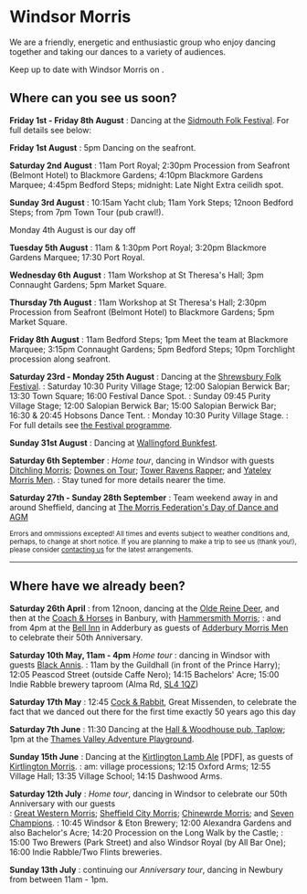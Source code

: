 
Windsor Morris
==============

<landscape-photo src="/img/IMG_7201.jpg" alt="Dancers dancing" />

We are a friendly, energetic and enthusiastic group who enjoy dancing together and taking our dances to a variety of audiences. 

Keep up to date with Windsor Morris on <social-media>.

Where can you see us soon?
--------------------------

**Friday 1st - Friday 8th August**
: Dancing at the [Sidmouth Folk Festival](https://sidmouthfolkfestival.co.uk/). For full details see below:

**Friday 1st August**
: 5pm Dancing on the seafront.

**Saturday 2nd August**
: 11am Port Royal; 2:30pm Procession from Seafront (Belmont Hotel) to Blackmore Gardens; 4:10pm Blackmore Gardens Marquee; 4:45pm Bedford Steps; midnight: Late Night Extra ceilidh spot.

**Sunday 3rd August**
: 10:15am Yacht club; 11am York Steps; 12noon Bedford Steps; from 7pm Town Tour (pub crawl!).

Monday 4th August is our day off

**Tuesday 5th August**
: 11am & 1:30pm Port Royal; 3:20pm Blackmore Gardens Marquee; 17:30 Port Royal.

**Wednesday 6th August**
: 11am Workshop at St Theresa's Hall; 3pm Connaught Gardens; 5pm Market Square.

**Thursday 7th August**
: 11am Workshop at St Theresa's Hall; 2:30pm Procession from Seafront (Belmont Hotel) to Blackmore Gardens; 5pm Market Square.

**Friday 8th August**
: 11am Bedford Steps; 1pm Meet the team at Blackmore Marquee; 3:15pm Connaught Gardens; 5pm Bedford Steps; 10pm Torchlight procession along seafront.

**Saturday 23rd - Monday 25th August**
: Dancing at the [Shrewsbury Folk Festival](https://shrewsburyfolkfestival.co.uk/). 
: Saturday 10:30 Purity Village Stage; 12:00 Salopian Berwick Bar; 13:30 Town Square; 16:00 Festival Dance Spot.
: Sunday 09:45 Purity Village Stage; 12:00 Salopian Berwick Bar; 15:00 Salopian Berwick Bar; 16:30 & 20:45 Hobsons Dance Tent.
: Monday 10:30 Purity Village Stage.
: For full details see [the Festival programme](https://shrewsburyfolkfestival.co.uk/line-up/morrisanddancesides/).

**Sunday 31st August**
: Dancing at [Wallingford Bunkfest](http://www.bunkfest.co.uk/).

**Saturday 6th September**
: _Home tour_, dancing in Windsor with guests [Ditchling Morris](https://www.ditchlingmorris.org/); [Downes on Tour](https://www.google.com/search?q=%23downesontourmorris); [Tower Ravens Rapper](https://www.towerravens.org.uk/); and [Yateley Morris Men](https://yateleymorrismen.org.uk/).
: Stay tuned for more details nearer the time.

**Saturday 27th - Sunday 28th September**
: Team weekend away in and around Sheffield, dancing at [The Morris Federation's Day of Dance and AGM](https://www.morrisfed.org.uk/event/morris-federation-day-of-dance-and-agm-2025/)

<small>Errors and ommissions excepted!  All times and events subject to weather conditions and, perhaps, to change at short notice. If you are planning to make a trip to see us (thank you!), please consider [contacting us](contact-us/) for the latest arrangements.</small>

---

Where have we already been?
---------------------------

**Saturday 26th April** 
: from 12noon, dancing at the [Olde Reine Deer](https://whatpub.com/pubs/OXN/11/olde-reine-deer-inn-banbury), and then at the [Coach & Horses](https://whatpub.com/pubs/OXN/61/coach-horses-banbury) in Banbury, with [Hammersmith Morris](https://www.hammersmithmorris.org.uk/);
: and from 4pm at the [Bell Inn](https://whatpub.com/pubs/OXN/133/bell-inn-adderbury) in Adderbury as guests of [Adderbury Morris Men](https://www.adderburymorris.org.uk/) to celebrate their 50th Anniversary.

**Saturday 10th May, 11am - 4pm** _Home tour_
: dancing in Windsor with guests [Black Annis](https://blackannismorris.org/). 
: 11am by the Guildhall (in front of the Prince Harry); 12:05 Peascod Street (outside Caffe Nero); 14:15 Bachelors' Acre; 15:00 Indie Rabble brewery taproom (Alma Rd, [SL4 1QZ](https://www.google.com/maps/place/Indie+Rabble+Brewing+Company/@51.483531,-0.611781,14z/data=!4m6!3m5!1s0x48767bc7ff13d37f:0xa9a2f75892a62a60!8m2!3d51.4835306!4d-0.6117808!16s%2Fg%2F11v4j7x20z?hl=en&entry=ttu&g_ep=EgoyMDI1MDQyMS4wIKXMDSoASAFQAw%3D%3D))

**Saturday 17th May**
: 12:45 [Cock & Rabbit](https://camra.org.uk/pubs/cock-rabbit-the-lee-165398), Great Missenden, to celebrate the fact that we danced out there for the first time exactly 50 years ago this day

**Saturday 7th June**
: 11:30 Dancing at the [Hall & Woodhouse pub, Taplow](https://camra.org.uk/pubs/hall-woodhouse-taplow-taplow-196848); 1pm at the [Thames Valley Adventure Playground](https://www.tvap.co.uk/).

**Sunday 15th June**
: Dancing at the [Kirtlington Lamb Ale](https://kirtlington-morris.org.uk/wp-content/uploads/2025/06/KMM_LA_2025_New_v1.pdf) [PDF], as guests of [Kirtlington Morris](https://kirtlington-morris.org.uk/).
: am: village processions; 12:15 Oxford Arms; 12:55 Village Hall; 13:35 Village School; 14:15 Dashwood Arms.

**Saturday 12th July**
: _Home tour_, dancing in Windsor to celebrate our 50th Anniversary with our guests  
: [Great Western Morris](https://www.great-western.org.uk/); [Sheffield City Morris](https://sheffieldcitymorris.org.uk/); [Chinewrde Morris](http://www.chinewrde.co.uk/); and [Seven Champions](https://www.facebook.com/groups/sevenchampionsfans/).
: 10:45 Windsor & Eton Brewery; 12:00 Alexandra Gardens and also Bachelor's Acre; 14:20 Procession on the Long Walk by the Castle;
: 15:00 Two Brewers (Park Street) and also Windsor Royal (by All Bar One); 16:00 Indie Rabble/Two Flints breweries.

**Sunday 13th July**
: continuing our _Anniversary tour_, dancing in Newbury from between 11am - 1pm.
